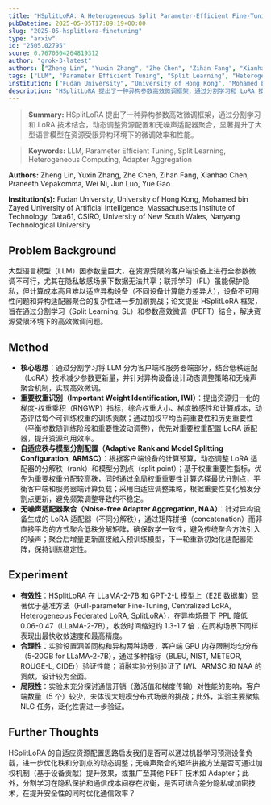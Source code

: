 ```yaml
---
title: "HSplitLoRA: A Heterogeneous Split Parameter-Efficient Fine-Tuning Framework for Large Language Models"
pubDatetime: 2025-05-05T17:09:19+00:00
slug: "2025-05-hsplitlora-finetuning"
type: "arxiv"
id: "2505.02795"
score: 0.7670504264819312
author: "grok-3-latest"
authors: ["Zheng Lin", "Yuxin Zhang", "Zhe Chen", "Zihan Fang", "Xianhao Chen", "Praneeth Vepakomma", "Wei Ni", "Jun Luo", "Yue Gao"]
tags: ["LLM", "Parameter Efficient Tuning", "Split Learning", "Heterogeneous Computing", "Adapter Aggregation"]
institution: ["Fudan University", "University of Hong Kong", "Mohamed bin Zayed University of Artificial Intelligence", "Massachusetts Institute of Technology", "Data61, CSIRO", "University of New South Wales", "Nanyang Technological University"]
description: "HSplitLoRA 提出了一种异构参数高效微调框架，通过分割学习和 LoRA 技术结合，动态调整资源配置和无噪声适配器聚合，显著提升了大型语言模型在资源受限异构环境下的微调效率和性能。"
---
```


> **Summary:** HSplitLoRA 提出了一种异构参数高效微调框架，通过分割学习和 LoRA 技术结合，动态调整资源配置和无噪声适配器聚合，显著提升了大型语言模型在资源受限异构环境下的微调效率和性能。 

> **Keywords:** LLM, Parameter Efficient Tuning, Split Learning, Heterogeneous Computing, Adapter Aggregation

**Authors:** Zheng Lin, Yuxin Zhang, Zhe Chen, Zihan Fang, Xianhao Chen, Praneeth Vepakomma, Wei Ni, Jun Luo, Yue Gao

**Institution(s):** Fudan University, University of Hong Kong, Mohamed bin Zayed University of Artificial Intelligence, Massachusetts Institute of Technology, Data61, CSIRO, University of New South Wales, Nanyang Technological University


## Problem Background

大型语言模型（LLM）因参数量巨大，在资源受限的客户端设备上进行全参数微调不可行，尤其在隐私敏感场景下数据无法共享；联邦学习（FL）虽能保护隐私，但计算成本高且难以适应异构设备（不同设备计算能力差异大），设备不可用性问题和异构适配器聚合的复杂性进一步加剧挑战；论文提出 HSplitLoRA 框架，旨在通过分割学习（Split Learning, SL）和参数高效微调（PEFT）结合，解决资源受限环境下的高效微调问题。

## Method

* **核心思想**：通过分割学习将 LLM 分为客户端和服务器端部分，结合低秩适配（LoRA）技术减少参数更新量，并针对异构设备设计动态调整策略和无噪声聚合机制，实现高效微调。
* **重要权重识别（Important Weight Identification, IWI）**：提出资源归一化的梯度-权重乘积（RNGWP）指标，综合权重大小、梯度敏感性和计算成本，动态评估每个可训练权重的训练贡献；通过加权平均当前重要性和历史重要性（平衡参数随训练阶段和重要性波动调整），优先对重要权重配置 LoRA 适配器，提升资源利用效率。
* **自适应秩与模型分割配置（Adaptive Rank and Model Splitting Configuration, ARMSC）**：根据客户端设备的计算预算，动态调整 LoRA 适配器的分解秩（rank）和模型分割点（split point）；基于权重重要性指标，优先为重要权重分配较高秩，同时通过全局权重重要性计算选择最优分割点，平衡客户端和服务器端计算负载；采用自适应调整策略，根据重要性变化触发分割点更新，避免频繁调整导致的不稳定。
* **无噪声适配器聚合（Noise-free Adapter Aggregation, NAA）**：针对异构设备生成的 LoRA 适配器（不同分解秩），通过矩阵拼接（concatenation）而非直接平均的方式聚合低秩分解矩阵，确保数学一致性，避免传统聚合方法引入的噪声；聚合后增量更新直接融入预训练模型，下一轮重新初始化适配器矩阵，保持训练稳定性。

## Experiment

* **有效性**：HSplitLoRA 在 LLaMA-2-7B 和 GPT-2-L 模型上（E2E 数据集）显著优于基准方法（Full-parameter Fine-Tuning, Centralized LoRA, Heterogeneous Federated LoRA, SplitLoRA），在异构场景下 PPL 降低 0.06-0.47（LLaMA-2-7B），收敛时间缩短约 1.3-1.7 倍；在同构场景下同样表现出最快收敛速度和最高精度。
* **合理性**：实验设置涵盖同构和异构两种场景，客户端 GPU 内存限制均匀分布（5-20GB for LLaMA-2-7B），通过多种指标（BLEU, NIST, METEOR, ROUGE-L, CIDEr）验证性能；消融实验分别验证了 IWI、ARMSC 和 NAA 的贡献，设计较为全面。
* **局限性**：实验未充分探讨通信开销（激活值和梯度传输）对性能的影响，客户端数量（5 个）较少，未体现大规模分布式场景的挑战；此外，实验主要聚焦 NLG 任务，泛化性需进一步验证。

## Further Thoughts

HSplitLoRA 的自适应资源配置思路启发我们是否可以通过机器学习预测设备负载，进一步优化秩和分割点的动态调整；无噪声聚合的矩阵拼接方法是否可通过加权机制（基于设备贡献）提升效果，或推广至其他 PEFT 技术如 Adapter；此外，分割学习在隐私保护和通信成本间存在权衡，是否可结合差分隐私或加密技术，在提升安全性的同时优化通信效率？